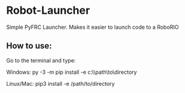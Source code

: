# Robot-Launcher
Simple PyFRC Launcher. Makes it easier to launch code to a RoboRIO

## How to use:
Go to the terminal and type:

Windows:
py -3 -m pip install -e c:\\\\path\to\directory

Linux/Mac:
pip3 install -e /path/to/directory